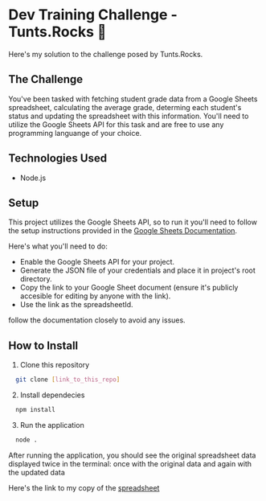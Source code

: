 # Dev Training Challenge - Tunts.Rocks 🎸

Here's my solution to the challenge posed by Tunts.Rocks.

## The Challenge
You've been tasked with fetching student grade data from a Google Sheets spreadsheet, calculating the average grade, determing each student's status and updating the spreadsheet with this information. You'll need to utilize the Google Sheets API for this task and are free to use any programming languange of your choice.

## Technologies Used
- Node.js

## Setup
This project utilizes the Google Sheets API, so to run it you'll need to follow the setup instructions provided in the [Google Sheets Documentation](https://developers.google.com/sheets/api/quickstart/nodejs?hl=pt-br).

Here's what you'll need to do:
- Enable the Google Sheets API for your project.
- Generate the JSON file of your credentials and place it in project's root directory.
- Copy the link to your Google Sheet document (ensure  it's publicly accesible for editing by anyone with the link).
- Use the link as the spreadsheetId. 

follow the documentation closely to avoid any issues.

## How to Install
1. Clone this repository

```bash
  git clone [link_to_this_repo]
```

2. Install dependecies
```bash
  npm install
```

3. Run the application
```bash
  node .
```

After running the application, you should see the original spreadsheet data displayed twice in the terminal: once with the original data and again with the updated data

Here's the link to my copy of the [spreadsheet](https://docs.google.com/spreadsheets/d/1DZO5km1-v7Gz1Iq9cgdbs0i6IaO4G9jkknVFi7B-14Q/edit#gid=0)

